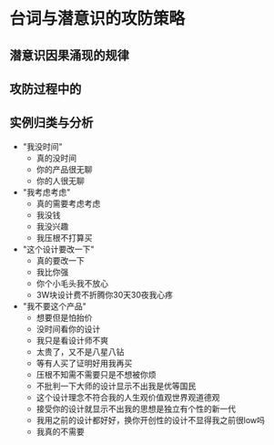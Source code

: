 # 台词与潜意识的攻防策略
## 潜意识因果涌现的规律
## 攻防过程中的
## 实例归类与分析
- "我没时间”
  - 真的没时间
  - 你的产品很无聊
  - 你的人很无聊
- "我考虑考虑"
  - 真的需要考虑考虑
  - 我没钱
  - 我没兴趣
  - 我压根不打算买
- "这个设计要改一下"
  - 真的要改一下
  - 我比你强
  - 你个小毛头我不放心
  - 3W块设计费不折腾你30天30夜我心疼
- "我不要这个产品"
  - 想要但是怕抬价
  - 没时间看你的设计
  - 我只是看设计师不爽
  - 太贵了，又不是八星八钻
  - 等有人买了证明好用我再买
  - 压根不知需不需要只是不想被你烦
  - 不批判一下大师的设计显示不出我是优等国民
  - 这个设计理念不符合我的人生观价值观世界观道德观
  - 接受你的设计就显示不出我的思想是独立有个性的新一代
  - 我用之前的设计都好好，换你开创性的设计不显得我之前很low吗
  - 我真的不需要